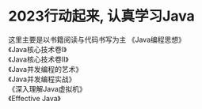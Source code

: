 # 2023行动起来, 认真学习Java
这里主要是以书籍阅读与代码书写为主
《Java编程思想》  
《Java核心技术卷I》  
《Java核心技术卷II》  
《Java并发编程的艺术》  
《Java并发编程实战》  
《深入理解Java虚拟机》  
《Effective Java》  

